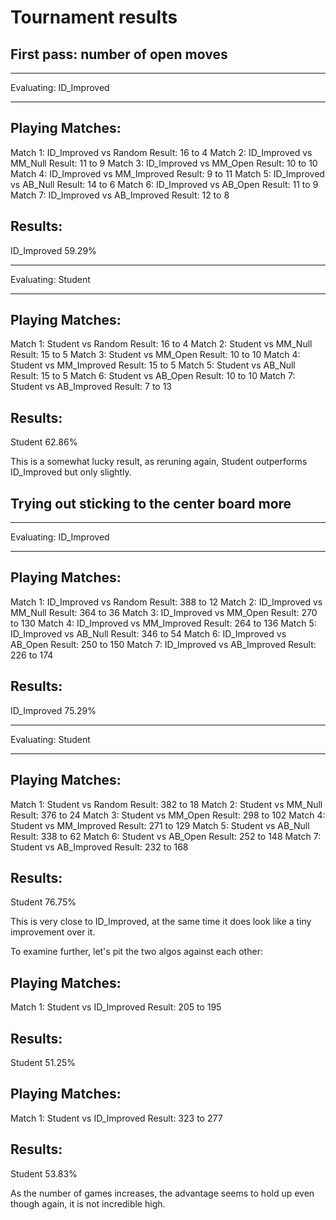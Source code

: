 # Tournament results

## First pass: number of open moves

*************************
 Evaluating: ID_Improved
*************************

Playing Matches:
----------
  Match 1: ID_Improved vs   Random      Result: 16 to 4
  Match 2: ID_Improved vs   MM_Null     Result: 11 to 9
  Match 3: ID_Improved vs   MM_Open     Result: 10 to 10
  Match 4: ID_Improved vs MM_Improved   Result: 9 to 11
  Match 5: ID_Improved vs   AB_Null     Result: 14 to 6
  Match 6: ID_Improved vs   AB_Open     Result: 11 to 9
  Match 7: ID_Improved vs AB_Improved   Result: 12 to 8


Results:
----------
ID_Improved         59.29%

*************************
   Evaluating: Student
*************************

Playing Matches:
----------
  Match 1:   Student   vs   Random      Result: 16 to 4
  Match 2:   Student   vs   MM_Null     Result: 15 to 5
  Match 3:   Student   vs   MM_Open     Result: 10 to 10
  Match 4:   Student   vs MM_Improved   Result: 15 to 5
  Match 5:   Student   vs   AB_Null     Result: 15 to 5
  Match 6:   Student   vs   AB_Open     Result: 10 to 10
  Match 7:   Student   vs AB_Improved   Result: 7 to 13


Results:
----------
Student             62.86%

This is a somewhat lucky result, as reruning again, Student outperforms ID_Improved but only slightly.


## Trying out sticking to the center board more
*************************
 Evaluating: ID_Improved
*************************

Playing Matches:
----------
  Match 1: ID_Improved vs   Random      Result: 388 to 12
  Match 2: ID_Improved vs   MM_Null     Result: 364 to 36
  Match 3: ID_Improved vs   MM_Open     Result: 270 to 130
  Match 4: ID_Improved vs MM_Improved   Result: 264 to 136
  Match 5: ID_Improved vs   AB_Null     Result: 346 to 54
  Match 6: ID_Improved vs   AB_Open     Result: 250 to 150
  Match 7: ID_Improved vs AB_Improved   Result: 226 to 174


Results:
----------
ID_Improved         75.29%

*************************
   Evaluating: Student
*************************

Playing Matches:
----------
  Match 1:   Student   vs   Random      Result: 382 to 18
  Match 2:   Student   vs   MM_Null     Result: 376 to 24
  Match 3:   Student   vs   MM_Open     Result: 298 to 102
  Match 4:   Student   vs MM_Improved   Result: 271 to 129
  Match 5:   Student   vs   AB_Null     Result: 338 to 62
  Match 6:   Student   vs   AB_Open     Result: 252 to 148
  Match 7:   Student   vs AB_Improved   Result: 232 to 168


Results:
----------
Student             76.75%

This is very close to ID_Improved, at the same time it does look like a tiny improvement over it.

To examine further, let's pit the two algos against each other:

Playing Matches:
----------
  Match 1:   Student   vs ID_Improved   Result: 205 to 195

Results:
----------
Student             51.25%


Playing Matches:
----------
  Match 1:   Student   vs ID_Improved   Result: 323 to 277

Results:
----------
Student             53.83%

As the number of games increases, the advantage seems to hold up even though again, it is not incredible high.

